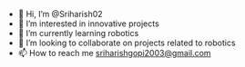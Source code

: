 - 👋 Hi, I’m @Sriharish02
- 👀 I’m interested in innovative projects
- 🌱 I’m currently learning robotics
- 💞️ I’m looking to collaborate on projects related to robotics
- 📫 How to reach me sriharishgopi2003@gmail.com

<!---
Sriharish02/Sriharish02 is a ✨ special ✨ repository because its `README.md` (this file) appears on your GitHub profile.
You can click the Preview link to take a look at your changes.
--->
